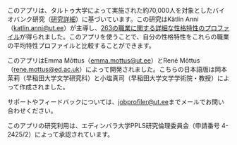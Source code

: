 このアプリは、タルトゥ大学によって実施された約70,000人を対象としたバイオバンク研究（<a href="https://psycnet.apa.org/fulltext/2025-38154-001.html" target="_blank">研究詳細</a>）に基づいています。この研究はKätlin Anni（<a href="mailto:katlin.anni@ut.ee">katlin.anni@ut.ee</a>）が主導し、<a href="https://apps.psych.ut.ee/JobProfiles/" target="_blank">263の職業に関する詳細な性格特性のプロファイル</a>が得られました。このアプリを使うことで、自分の性格特性をこれらの職業の平均特性プロファイルと比較することができます。

このアプリはEmma Mõttus（<a href="mailto:emma.mottus@ut.ee">emma.mottus@ut.ee</a>）とRené Mõttus（<a href="mailto:rene.mottus@ed.ac.uk">rene.mottus@ed.ac.uk</a>）によって開発されました。こちらの日本語版は岡本茉莉（早稲田大学文学研究科）と小塩真司（早稲田大学文学学術院・教授）によって作成されました。

サポートやフィードバックについては、<a href="mailto:jobprofiler@ut.ee">jobprofiler@ut.ee</a>までメールでお問い合わせください。

このアプリの研究利用は、エディンバラ大学PPLS研究倫理委員会（申請番号 4-2425/2）によって承認されています。